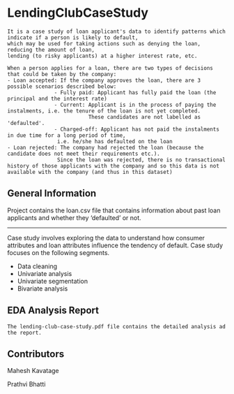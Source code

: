 # LendingClubCaseStudy
``` 
It is a case study of loan applicant's data to identify patterns which indicate if a person is likely to default,
which may be used for taking actions such as denying the loan, reducing the amount of loan, 
lending (to risky applicants) at a higher interest rate, etc.

When a person applies for a loan, there are two types of decisions that could be taken by the company:
- Loan accepted: If the company approves the loan, there are 3 possible scenarios described below:
               - Fully paid: Applicant has fully paid the loan (the principal and the interest rate)
               - Current: Applicant is in the process of paying the instalments, i.e. the tenure of the loan is not yet completed. 
                          These candidates are not labelled as 'defaulted'.
               - Charged-off: Applicant has not paid the instalments in due time for a long period of time, 
                i.e. he/she has defaulted on the loan 
- Loan rejected: The company had rejected the loan (because the candidate does not meet their requirements etc.). 
                Since the loan was rejected, there is no transactional history of those applicants with the company and so this data is not available with the company (and thus in this dataset)
``` 

<!-- You can include any other section that is pertinent to your problem -->

## General Information
Project contains the loan.csv file that contains information about past loan applicants and whether they ‘defaulted’ or not.
- - - -
Case study involves exploring the data to understand how consumer attributes and loan attributes influence the tendency of default.
Case study focuses on the following segments. 
  - Data cleaning
  - Univariate analysis 
  - Univariate segmentation 
  - Bivariate analysis 


## EDA Analysis Report
``` 
The lending-club-case-study.pdf file contains the detailed analysis ad the report.
``` 


## Contributors
Mahesh Kavatage 

Prathvi Bhatti

